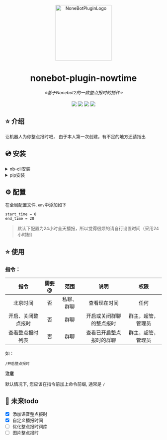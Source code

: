 
<div align="center">

<a href="https://v2.nonebot.dev/store"><img src="https://img.zcool.cn/community/014c9a55420cdc0000019ae952d851.jpg@1280w_1l_2o_100sh.jpg" width="180" height="180" alt="NoneBotPluginLogo"></a>

</div>

<div align="center">

# nonebot-plugin-nowtime

_⭐基于Nonebot2的一款整点报时的插件⭐_


</div>

<div align="center">
<a href="https://www.python.org/downloads/release/python-390/"><img src="https://img.shields.io/badge/python-3.8+-blue"></a>  <a href=""><img src="https://img.shields.io/badge/QQ-1141538825-yellow"></a> <a href=""><img src="https://img.shields.io/badge/license-MIT-blue"></a> <a href="https://v2.nonebot.dev/"><img src="https://img.shields.io/badge/Nonebot2-rc1+-red"></a>
</div>


## ⭐ 介绍

让机器人为你整点报时吧，
由于本人第一次创建，有不足的地方还请指出

## 💿 安装

<details>
<summary>nb-cli安装</summary>

在项目目录文件下运行

```
nb plugin install nonebot_plugin_nowtime
```

</details>

<details>
<summary>pip安装</summary>

```
pip install nonebot-plugin-nowtime
```

</details>

## ⚙️ 配置

在全局配置文件`.env`中添加如下
```
start_time = 8
end_time = 20
```
>默认下配置为24小时全天播报，所以觉得很烦的请自行设置时间（采用24小时制）

## ⭐ 使用

### 指令：
| 指令 | 需要@ | 范围 | 说明 |权限|
|:-----:|:----:|:----:|:----:|:----:|
|北京时间|否|私聊、群聊|查看现在时间|任何|
|开启、关闭整点报时|否|群聊|开启或关闭群聊的整点报时|群主，超管，管理员|
|查看整点报时列表|否|群聊|查看已开启整点报时的群聊|群主，超管，管理员|

如：
```
/开启整点报时
```    

**注意**

默认情况下, 您应该在指令前加上命令前缀, 通常是 `/`

## 🌙 未来todo

- [x] 添加语音整点报时
- [x] 自定义播报时间  
- [ ] 优化整点报时词库
- [ ] 图片整点报时
